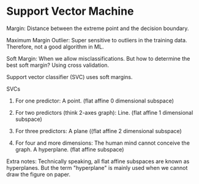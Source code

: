 # Support Vector Machine

Margin: Distance between the extreme point and the decision boundary.

Maximum Margin Outlier: Super sensitive to outliers in the training data. Therefore, not a good algorithm in ML.

Soft Margin: When we allow misclassifications. But how to determine the best soft margin? Using cross validation.

Support vector classifier (SVC) uses soft margins.

SVCs

1. For one predictor: A point. (flat affine 0 dimensional subspace)

2. For two predictors (think 2-axes graph): Line. (flat affine 1 dimensional subspace)

3. For three predictors: A plane ((flat affine 2 dimensional subspace)

4. For four and more dimensions: The human mind cannot conceive the graph. A hyperplane. (flat affine subspace)







Extra notes: Technically speaking, all flat affine subspaces are known as hyperplanes. But the term "hyperplane" is mainly used when we cannot draw the figure on paper.





